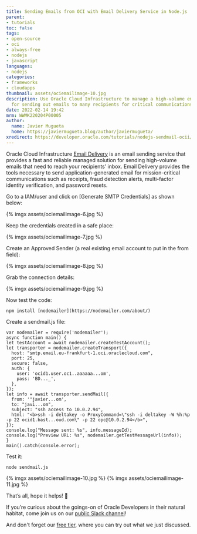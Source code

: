 ```yaml
---
title: Sending Emails from OCI with Email Delivery Service in Node.js
parent:
- tutorials
toc: false
tags:
- open-source
- oci
- always-free
- nodejs
- javascript
languages:
- nodejs
categories:
- frameworks
- cloudapps
thumbnail: assets/ociemailimage-10.jpg
description: Use Oracle Cloud Infrastructure to manage a high-volume email solution
  for sending out emails to many recipients for critical communications.
date: 2022-02-14 19:42
mrm: WWMK220204P00005
author:
  name: Javier Mugueta
  home: https://javiermugueta.blog/author/javiermugueta/
xredirect: https://developer.oracle.com/tutorials/nodejs-sendmail-ocii/
---
```

Oracle Cloud Infrastructure [Email Delivery](https://docs.oracle.com/en-us/iaas/Content/Email/Concepts/overview.htm) is an email sending service that provides a fast and reliable managed solution for sending high-volume emails that need to reach your recipients’ inbox. Email Delivery provides the tools necessary to send application-generated email for mission-critical communications such as receipts, fraud detection alerts, multi-factor identity verification, and password resets.

Go to a IAM/user and click on [Generate SMTP Credentials] as shown below:

{% imgx assets/ociemailimage-6.jpg  %}

Keep the credentials created in a safe place:

{% imgx assets/ociemailimage-7.jpg %}

Create an Approved Sender (a real existing email account to put in the from field):

{% imgx assets/ociemailimage-8.jpg %}

Grab the connection details:

{% imgx assets/ociemailimage-9.jpg %}

Now test the code:

```console 
npm install [nodemailer](https://nodemailer.com/about/)
```

Create a sendmail.js file:

```console
var nodemailer = require('nodemailer');
async function main() {
let testAccount = await nodemailer.createTestAccount();
let transporter = nodemailer.createTransport({
  host: "smtp.email.eu-frankfurt-1.oci.oraclecloud.com",
  port: 25,
  secure: false,
  auth: {
    user: 'ocid1.user.oc1..aaaaaa...om', 
    pass: 'BD..._', 
  },
});
let info = await transporter.sendMail({
  from: '"javier...om', 
  to: "javi...om", 
  subject: "ssh access to 10.0.2.94",
  html: "<b>ssh -i deltakey -o ProxyCommand=\"ssh -i deltakey -W %h:%p -p 22 ocid1.bast...oud.com\" -p 22 opc@10.0.2.94</b>", 
});
console.log("Message sent: %s", info.messageId);
console.log("Preview URL: %s", nodemailer.getTestMessageUrl(info));
}
main().catch(console.error);
```

Test it:

```console    
node sendmail.js
```

{% imgx assets/ociemailimage-10.jpg %}
{% imgx assets/ociemailimage-11.jpg %}


That’s all, hope it helps! 🙂

If you’re curious about the goings-on of Oracle Developers in their natural habitat, come join us on our [public Slack channel](https://oracledevrel.slack.com/join/shared_invite/zt-uffjmwh3-ksmv2ii9YxSkc6IpbokL1g#/shared-invite/email)!

And don't forget our [free tier](https://signup.cloud.oracle.com/?language=en), where you can try out what we just discussed.
